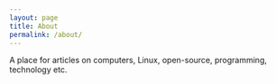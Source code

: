 ```yaml
---
layout: page
title: About
permalink: /about/
---
```


A place for articles on computers, Linux, open-source, programming, technology etc.

